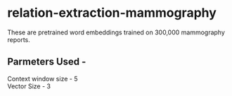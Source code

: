 # relation-extraction-mammography
These are pretrained word embeddings trained on 300,000 mammography reports. <br />
## Parmeters Used - <br />
Context window size - 5 <br />
Vector Size - 3

